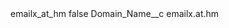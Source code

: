 <?xml version="1.0" encoding="UTF-8"?>
<CustomMetadata xmlns="http://soap.sforce.com/2006/04/metadata" xmlns:xsi="http://www.w3.org/2001/XMLSchema-instance" xmlns:xsd="http://www.w3.org/2001/XMLSchema">
    <label>emailx_at_hm</label>
    <protected>false</protected>
    <values>
        <field>Domain_Name__c</field>
        <value xsi:type="xsd:string">emailx.at.hm</value>
    </values>
</CustomMetadata>
